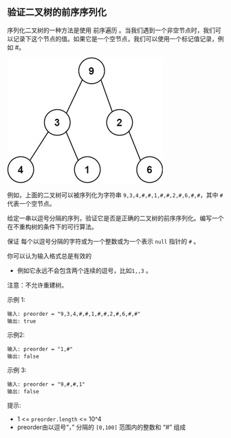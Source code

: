 ## 验证二叉树的前序序列化

序列化二叉树的一种方法是使用 前序遍历 。当我们遇到一个非空节点时，我们可以记录下这个节点的值。如果它是一个空节点，我们可以使用一个标记值记录，例如 #。

![](../images/331.verify-preorder-serialization-of-a-binary-tree.png)

例如，上面的二叉树可以被序列化为字符串 `9,3,4,#,#,1,#,#,2,#,6,#,#`，其中 `#` 代表一个空节点。

给定一串以逗号分隔的序列，验证它是否是正确的二叉树的前序序列化。编写一个在不重构树的条件下的可行算法。

保证 每个以逗号分隔的字符或为一个整数或为一个表示 `null` 指针的 `#` 。

你可以认为输入格式总是有效的

* 例如它永远不会包含两个连续的逗号，比如`1,,3` 。

注意：不允许重建树。

示例 1:

```
输入: preorder = "9,3,4,#,#,1,#,#,2,#,6,#,#"
输出: true
```

示例2:

```
输入: preorder = "1,#"
输出: false
```

示例 3:

```
输入: preorder = "9,#,#,1"
输出: false
```

提示:

* 1 <= `preorder.length` <= 10^4
* preorder由以逗号“，” 分隔的 `[0,100]` 范围内的整数和 “#” 组成